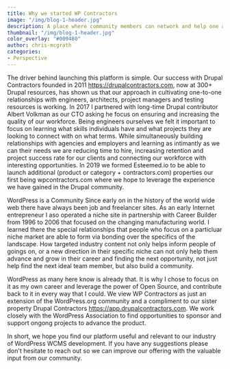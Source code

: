 ```yaml
---
title: Why we started WP Contractors
image: "/img/blog-1-header.jpg"
description: A place where community members can network and help one another
thumbnail: "/img/blog-1-header.jpg"
color_overlay: "#009480"
author: chris-mcgrath
categories:
- Perspective
---
```


The driver behind launching this platform is simple. Our success with Drupal Contractors founded in 2011 https://drupalcontractors.com, now at 300+ Drupal resources, has shown us that our approach in cultivating one-to-one relationships with engineers, architects, project managers and testing resources is working. In 2017 I partnered with long-time Drupal contributor Albert Volkman as our CTO asking he focus on ensuring and increasing the quality of our workforce. Being engineers ourselves we felt it important to focus on learning what skills individuals have and what projects they are looking to connect with on what terms. While simultaneously building relationships with agencies and employers and learning as intimantly as we can their needs we are reducing time to hire, increasing retention and project success rate for our clients and connecting our workforce with interesting opportunities. In 2019 we formed Esteemed.io to be able to launch additional (product or category + contractors.com) properties our first being wpcontractors.com where we hope to leverage the experience we have gained in the Drupal community.

WordPress is a Community
Since early on in the history of the world wide web there have always been job and freelancer sites. As an early Internet entrepreneur I aso operated a niche site in partnership with Career Builder from 1996 to 2006 that focused on the changing manufacturing world. I learned there the special relationships that people who focus on a particluar niche market are able to form via bonding over the specifics of the landscape. How targeted industry content not only helps inform people of goings on, or a new direction in their specific niche can not only help them advance and grow in their career and finding the next opportunity, not just help find the next ideal team member, but also build a community.

WordPress as many here know is already that. It is why I chose to focus on it as my own career and leverage the power of Open Source, and contribute back to it in every way that I could. We view WP Contractors as just an extension of the WordPress.org community and a compliment to our sister property Drupal Contractors https://app.drupalcontractors.com. We work closely with the WordPress Association to find opportunities to sponsor and support ongong projects to advance the product.

In short, we hope you find our platform useful and relevant to our industry of WordPress WCMS development. If you have any suggestions please don't hesitate to reach out so we can improve our offering with the valuable input from our community.
